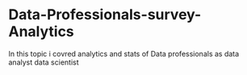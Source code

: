 # Data-Professionals-survey-Analytics
In this topic i covred analytics and stats of Data professionals as data analyst data scientist
